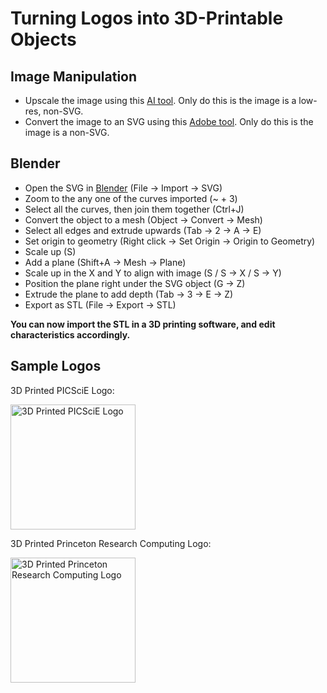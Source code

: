 # Turning Logos into 3D-Printable Objects

## Image Manipulation

- Upscale the image using this [AI tool](https://www.upscale.media/upload). Only do this is the image is a low-res, non-SVG.
- Convert the image to an SVG using this [Adobe tool](https://www.adobe.com/express/feature/image/convert/svg). Only do this is the image is a non-SVG.

## Blender

- Open the SVG in [Blender](https://www.blender.org/download/) (File -> Import -> SVG)
- Zoom to the any one of the curves imported (~ + 3)
- Select all the curves, then join them together (Ctrl+J)
- Convert the object to a mesh (Object -> Convert -> Mesh)
- Select all edges and extrude upwards (Tab -> 2 -> A -> E)
- Set origin to geometry (Right click -> Set Origin -> Origin to Geometry)
- Scale up (S)
- Add a plane (Shift+A -> Mesh -> Plane)
- Scale up in the X and Y to align with image (S / S -> X / S -> Y)
- Position the plane right under the SVG object (G -> Z)
- Extrude the plane to add depth (Tab -> 3 -> E -> Z)
- Export as STL (File -> Export -> STL)

**You can now import the STL in a 3D printing software, and edit characteristics accordingly.**

## Sample Logos

3D Printed PICSciE Logo:

<img src="PICSCIE LOGO/PICSCIE-3D.png" alt="3D Printed PICSciE Logo" width="200"/>

3D Printed Princeton Research Computing Logo:

<img src="PRC LOGO/PRC-3D.png" alt="3D Printed Princeton Research Computing Logo" width="200"/>
